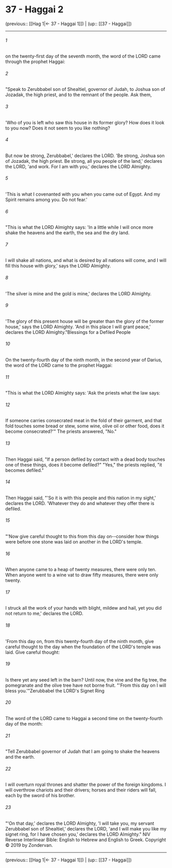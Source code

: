 # 37 - Haggai 2

(previous:: [[Hag 1|← 37 - Haggai 1]]) | (up:: [[37 - Haggai]])

***


###### 1 
on the twenty-first day of the seventh month, the word of the LORD came through the prophet Haggai: 

###### 2 
"Speak to Zerubbabel son of Shealtiel, governor of Judah, to Joshua son of Jozadak, the high priest, and to the remnant of the people. Ask them, 

###### 3 
'Who of you is left who saw this house in its former glory? How does it look to you now? Does it not seem to you like nothing? 

###### 4 
But now be strong, Zerubbabel,' declares the LORD. 'Be strong, Joshua son of Jozadak, the high priest. Be strong, all you people of the land,' declares the LORD, 'and work. For I am with you,' declares the LORD Almighty. 

###### 5 
'This is what I covenanted with you when you came out of Egypt. And my Spirit remains among you. Do not fear.' 

###### 6 
"This is what the LORD Almighty says: 'In a little while I will once more shake the heavens and the earth, the sea and the dry land. 

###### 7 
I will shake all nations, and what is desired by all nations will come, and I will fill this house with glory,' says the LORD Almighty. 

###### 8 
'The silver is mine and the gold is mine,' declares the LORD Almighty. 

###### 9 
'The glory of this present house will be greater than the glory of the former house,' says the LORD Almighty. 'And in this place I will grant peace,' declares the LORD Almighty."Blessings for a Defiled People 

###### 10 
On the twenty-fourth day of the ninth month, in the second year of Darius, the word of the LORD came to the prophet Haggai: 

###### 11 
"This is what the LORD Almighty says: 'Ask the priests what the law says: 

###### 12 
If someone carries consecrated meat in the fold of their garment, and that fold touches some bread or stew, some wine, olive oil or other food, does it become consecrated?'" The priests answered, "No." 

###### 13 
Then Haggai said, "If a person defiled by contact with a dead body touches one of these things, does it become defiled?" "Yes," the priests replied, "it becomes defiled." 

###### 14 
Then Haggai said, "'So it is with this people and this nation in my sight,' declares the LORD. 'Whatever they do and whatever they offer there is defiled. 

###### 15 
"'Now give careful thought to this from this day on--consider how things were before one stone was laid on another in the LORD's temple. 

###### 16 
When anyone came to a heap of twenty measures, there were only ten. When anyone went to a wine vat to draw fifty measures, there were only twenty. 

###### 17 
I struck all the work of your hands with blight, mildew and hail, yet you did not return to me,' declares the LORD. 

###### 18 
'From this day on, from this twenty-fourth day of the ninth month, give careful thought to the day when the foundation of the LORD's temple was laid. Give careful thought: 

###### 19 
Is there yet any seed left in the barn? Until now, the vine and the fig tree, the pomegranate and the olive tree have not borne fruit. "'From this day on I will bless you.'"Zerubbabel the LORD's Signet Ring 

###### 20 
The word of the LORD came to Haggai a second time on the twenty-fourth day of the month: 

###### 21 
"Tell Zerubbabel governor of Judah that I am going to shake the heavens and the earth. 

###### 22 
I will overturn royal thrones and shatter the power of the foreign kingdoms. I will overthrow chariots and their drivers; horses and their riders will fall, each by the sword of his brother. 

###### 23 
"'On that day,' declares the LORD Almighty, 'I will take you, my servant Zerubbabel son of Shealtiel,' declares the LORD, 'and I will make you like my signet ring, for I have chosen you,' declares the LORD Almighty." NIV Reverse Interlinear Bible: English to Hebrew and English to Greek. Copyright © 2019 by Zondervan.

***

(previous:: [[Hag 1|← 37 - Haggai 1]]) | (up:: [[37 - Haggai]])
